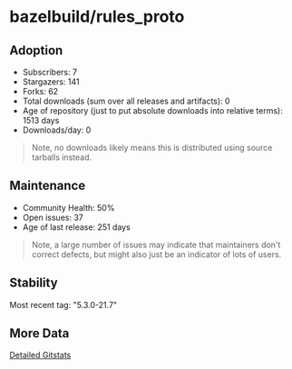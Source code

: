 # bazelbuild/rules_proto

## Adoption

- Subscribers: 7
- Stargazers: 141
- Forks: 62
- Total downloads (sum over all releases and artifacts): 0
- Age of repository (just to put absolute downloads into relative terms): 1513 days
- Downloads/day: 0

> Note, no downloads likely means this is distributed using source tarballs instead.

## Maintenance

- Community Health: 50%
- Open issues: 37
- Age of last release: 251 days

> Note, a large number of issues may indicate that maintainers don't correct defects, but might also
> just be an indicator of lots of users.

## Stability

Most recent tag: "5.3.0-21.7"

## More Data

[Detailed Gitstats](/bazel-catalog/gitstats/bazelbuild/rules_proto)


